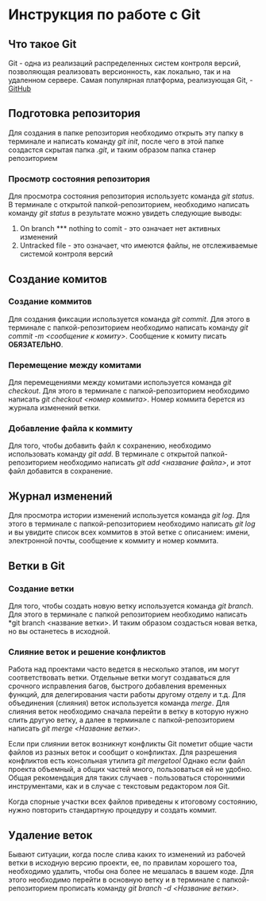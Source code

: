 # Инструкция по работе с Git

## Что такое Git

Git - одна из реализаций распределенных систем контроля версий, позволяющая реализовать версионность, как локально, так и на удаленном сервере. Самая популярная платформа, реализующая Git, - [GitHub](https://github.com)

## Подготовка репозитория

Для создания в папке репозитория необходимо открыть эту папку в терминале и написать команду *git init*, после чего в этой папке создастся скрытая папка *.git*, и таким образом папка станер репозиторием

### Просмотр состояния репозитория

Для просмотра состояния репозитория используетс команда *git status*. В терминале с открытой папкой-репозиторием, необходимо написать команду *git status* в результате можно увидеть следующие выводы:
1. On branch *** nothing to comit - это означает нет активных изменений 
2. Untracked file - это означает, что имеются файлы, не отслеживаемые системой контроля версий

## Создание комитов

### Создание коммитов
Для создания фиксации используется команда *git commit*. Для этого в терминале с папкой-репозиторием необходимо написать команду *git commit -m <сообщение к комиту>*. Сообщение к комиту писать **ОБЯЗАТЕЛЬНО**.

### Перемещение между комитами

Для перемещениями между комитами используется команда *git checkout*. Для этого в терминале с папкой-репозиторием необходимо написать *git checkout <номер коммита>*. Номер коммита берется из журнала изменений ветки.

### Добавление файла к коммиту

Для того, чтобы добавить файл к сохранению, необходимо использовать команду *git add*. В терминале с открытой папкой-репозиторием необходимо написать *git add <название файла>*, и этот файл добавится в сохранение.

## Журнал изменений

Для просмотра истории изменений используется команда *git log*. Для этого в терминале с папкой-репозиторием необходимо написать *git log* и вы увидите список всех коммитов в этой ветке с описанием: имени, электронной почты, сообщение к коммиту и номер коммита.

## Ветки в Git

### Создание ветки
Для того, чтобы создать новую ветку используется команда *git branch*. Для этого в терминале с папкой репозиторием необходимо написать *git branch <название ветки>. И таким образом создасться новая ветка, но вы останетесь в исходной.



### Слияние веток и решение конфликтов

Работа над проектами часто ведется в несколько этапов, им могут соответствовать ветки. Отдельные ветки могут создаваться для срочного исправления багов, быстрого добавления временных функций, для делегирования части работы другому отделу и т.д.
Для объединения (слияния) веток используется команда *merge*.
Для слияния веток необходимо сначала перейти в ветку в которую нужно слить другую ветку, а далее в терминале с папкой-репозиторием написать *git merge <Название ветки>*.

Если при слиянии веток возникнут конфликты Git пометит общие части файлов из разных веток и сообщит о конфликтах.
Для разрешения конфликтов есть консольная утилита *git mergetool*
Однако если файл проекта объемный, а общих частей много, пользоваться ей не удобно. Общая рекомендация для таких случаев - пользоваться сторонними инструментами, как и в случае с текстовым редактором лоя Git.

Когда спорные участки всех файлов приведены к итоговому состоянию, нужно повторить стандартную процедуру и создать коммит.


## Удаление веток

Бывают ситуации, когда после слива каких то изменений из рабочей ветки в исходную версию проекти, ее, по правилам хорошего тоа, необходимо удалить, чтобы она более не мешалась в вашем коде.
Для этого необходимо перейти в основную ветку и в терминале с папкой-репозиторием прописать команду *git branch -d <Название ветки>*.
